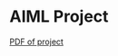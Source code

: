 # AIML Project

[PDF of project](https://github.com/TejavathChakridhar/PROJECTS_/blob/main/aimlfinal.pdf)
